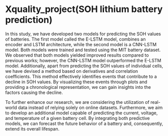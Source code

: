# Xquality_project(SOH lithium battery prediction)
In this study, we have developed two models for predicting the SOH values of batteries. 
The first model called the E-LSTM model, combines an encoder and LSTM architecture, while the second model is a CNN-LSTM model. 
Both models were trained and tested using the MIT battery dataset. We observed that both models yielded improved results compared to previous works; however, the CNN-LSTM model outperformed the E-LSTM model.
Additionally, apart from predicting the SOH values of individual cells, we have devised a method based on derivatives and correlation coefficients. 
This method effectively identifies events that contribute to a decline in SOH values. By visualizing these events through plots and providing a chronological representation, we can gain insights into the factors causing the decline.

To further enhance our research, we are considering the utilization of real-world data instead of relying solely on online datasets. 
Furthermore, we aim to develop an additional model capable of predicting the current, voltage, and temperature of a given battery cell. 
By integrating both predictive models, we can forecast the future behavior of a battery and, consequently, extend its overall lifespan.
